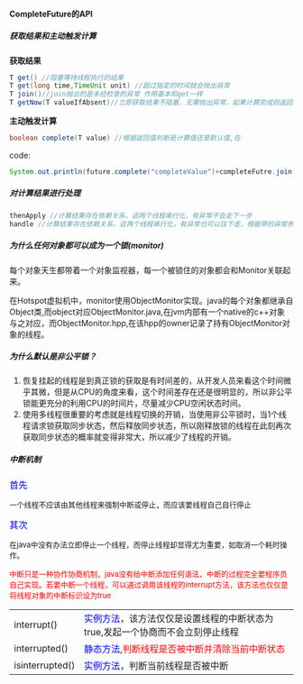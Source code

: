 #### CompleteFuture的API

##### 获取结果和主动触发计算

**获取结果**

```java
T get() //阻塞等待线程执行的结果
T get(long time,TimeUnit unit) //超过指定的时间就会抛出异常
T join()//join抛出的是未经检查的异常 作用基本和get一样
T getNow(T valueIfAbsent)//立即获取结果不阻塞，无需抛出异常，如果计算完成则返回计算的结果，否则返回valueIfAbsent
```

**主动触发计算**

```java
boolean complete(T value) //根据返回值判断是计算值还是默认值,在
```

code:

```java
System.out.println(future.complete("completeValue")+completeFutre.join());
```

##### 对计算结果进行处理

```java
thenApply //计算结果存在依赖关系，这两个线程串行化，有异常不会走下一步
handle //计算结果存在依赖关系，这两个线程串行化，有异常也可以往下走，根据带的异常参数可以进一步处理
```



##### 为什么任何对象都可以成为一个锁(monitor)

每个对象天生都带着一个对象监视器，每一个被锁住的对象都会和Monitor关联起来。



在Hotspot虚拟机中，monitor使用ObjectMonitor实现。java的每个对象都继承自Object类,而object对应ObjectMonitor.java,在jvm内部有一个native的c++对象 与之对应，而ObjectMonitor.hpp,在该hpp的owner记录了持有ObjectMonitor对象的线程。



##### 为什么默认是非公平锁？

1. 恢复挂起的线程是到真正锁的获取是有时间差的，从开发人员来看这个时间微乎其微，但是从CPU的角度来看，这个时间差存在还是很明显的，所以非公平锁能更充分的利用CPU的时间片，尽量减少CPU空闲状态时间。
2. 使用多线程很重要的考虑就是线程切换的开销，当使用非公平锁时，当1个线程请求锁获取同步状态，然后释放同步状态，所以刚释放锁的线程在此刻再次获取同步状态的概率就变得非常大，所以减少了线程的开销。



##### 中断机制

<font size=3 color=blue>首先</font>

<font size=2> 一个线程不应该由其他线程来强制中断或停止，而应该要线程自己自行停止 </font>

<font size=3 color=blue>其次</font>



<font size=2>在java中没有办法立即停止一个线程，而停止线程却显得尤为重要，如取消一个耗时操作。</font>

<font size=2 color=red>中断只是一种协作协商机制，java没有给中断添加任何语法，中断的过程完全要程序员自己实现。若要中断一个线程，可以通过调用该线程的interrupt方法，该方法也仅仅是将线程对象的中断标识设为true</font>



|                 |                                                              |
| --------------- | ------------------------------------------------------------ |
| interrupt()     | <font color=blue>实例方法</font>，该方法仅仅是设置线程的中断状态为true,发起一个协商而不会立刻停止线程 |
| interrupted()   | <font color=blue>静态方法</font>,<font color=red>判断线程是否被中断并清除当前中断状态</font> |
| isinterrupted() | <font color=blue>实例方法</font>，判断当前线程是否被中断     |





















